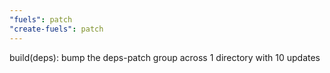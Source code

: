 ```yaml
---
"fuels": patch
"create-fuels": patch
---
```


build(deps): bump the deps-patch group across 1 directory with 10 updates
